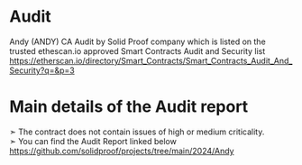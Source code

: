 # Audit
Andy (ANDY) CA Audit by Solid Proof company which is listed on the trusted ethescan.io approved Smart Contracts Audit and Security list
<br>
https://etherscan.io/directory/Smart_Contracts/Smart_Contracts_Audit_And_Security?q=&p=3
<br>

Main details of the Audit report
=========================
➣ The contract does not contain issues of high or medium criticality. <br>
➣ You can find the Audit Report linked below
https://github.com/solidproof/projects/tree/main/2024/Andy<br>

